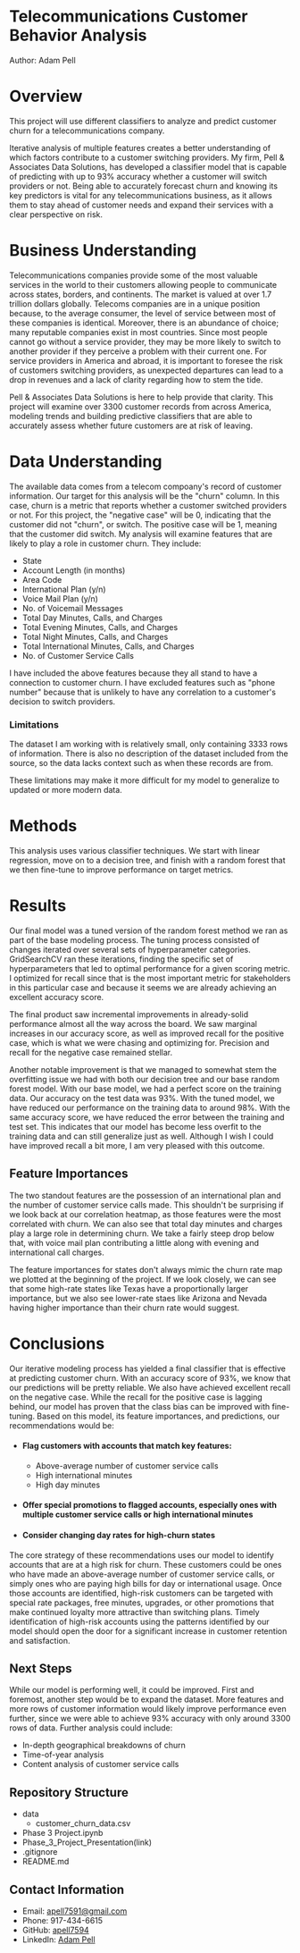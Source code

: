 # Telecommunications Customer Behavior Analysis
Author: Adam Pell

# Overview
This project will use different classifiers to analyze and predict customer churn for a telecommunications company.

Iterative analysis of multiple features creates a better understanding of which factors contribute to a customer switching providers. My firm, Pell & Associates Data Solutions, has developed a classifier model that is capable of predicting with up to 93% accuracy whether a customer will switch providers or not. Being able to accurately forecast churn and knowing its key predictors is vital for any telecommunications business, as it allows them to stay ahead of customer needs and expand their services with a clear perspective on risk.

# Business Understanding
Telecommunications companies provide some of the most valuable services in the world to their customers allowing people to communicate across states, borders, and continents. The market is valued at over 1.7 trillion dollars globally. Telecoms companies are in a unique position because, to the average consumer, the level of service between most of these companies is identical. Moreover, there is an abundance of choice; many reputable companies exist in most countries. Since most people cannot go without a service provider, they may be more likely to switch to another provider if they perceive a problem with their current one. For service providers in America and abroad, it is important to foresee the risk of customers switching providers, as unexpected departures can lead to a drop in revenues and a lack of clarity regarding how to stem the tide.

Pell & Associates Data Solutions is here to help provide that clarity. This project will examine over 3300 customer records from across America, modeling trends and building predictive classifiers that are able to accurately assess whether future customers are at risk of leaving.

# Data Understanding
The available data comes from a telecom compoany's record of customer information. Our target for this analysis will be the "churn" column. In this case, churn is a metric that reports whether a customer switched providers or not. For this project, the "negative case" will be 0, indicating that the customer did not "churn", or switch. The positive case will be 1, meaning that the customer did switch. My analysis will examine features that are likely to play a role in customer churn. They include:

- State
- Account Length (in months)
- Area Code
- International Plan (y/n)
- Voice Mail Plan (y/n)
- No. of Voicemail Messages
- Total Day Minutes, Calls, and Charges
- Total Evening Minutes, Calls, and Charges
- Total Night Minutes, Calls, and Charges
- Total International Minutes, Calls, and Charges
- No. of Customer Service Calls

I have included the above features because they all stand to have a connection to customer churn. I have excluded features such as "phone number" because that is unlikely to have any correlation to a customer's decision to switch providers.

### Limitations
The dataset I am working with is relatively small, only containing 3333 rows of information. There is also no description of the dataset included from the source, so the data lacks context such as when these records are from.

These limitations may make it more difficult for my model to generalize to updated or more modern data.

# Methods
This analysis uses various classifier techniques. We start with linear regression, move on to a decision tree, and finish with a random forest that we then fine-tune to improve performance on target metrics.

# Results
Our final model was a tuned version of the random forest method we ran as part of the base modeling process. The tuning process consisted of changes iterated over several sets of hyperparameter categories. GridSearchCV ran these iterations, finding the specific set of hyperparameters that led to optimal performance for a given scoring metric. I optimized for recall since that is the most important metric for stakeholders in this particular case and because it seems we are already achieving an excellent accuracy score.

The final product saw incremental improvements in already-solid performance almost all the way across the board. We saw marginal increases in our accuracy score, as well as improved recall for the positive case, which is what we were chasing and optimizing for. Precision and recall for the negative case remained stellar.

Another notable improvement is that we managed to somewhat stem the overfitting issue we had with both our decision tree and our base random forest model. With our base model, we had a perfect score on the training data. Our accuracy on the test data was 93%. With the tuned model, we have reduced our performance on the training data to around 98%. With the same accuracy score, we have reduced the error between the training and test set. This indicates that our model has become less overfit to the training data and can still generalize just as well. Although I wish I could have improved recall a bit more, I am very pleased with this outcome.

## Feature Importances
The two standout features are the possession of an international plan and the number of customer service calls made. This shouldn't be surprising if we look back at our correlation heatmap, as those features were the most correlated with churn. We can also see that total day minutes and charges play a large role in determining churn. We take a fairly steep drop below that, with voice mail plan contributing a little along with evening and international call charges.

The feature importances for states don't always mimic the churn rate map we plotted at the beginning of the project. If we look closely, we can see that some high-rate states like Texas have a proportionally larger importance, but we also see lower-rate staes like Arizona and Nevada having higher importance than their churn rate would suggest.

# Conclusions
Our iterative modeling process has yielded a final classifier that is effective at predicting customer churn. With an accuracy score of 93%, we know that our predictions will be pretty reliable. We also have achieved excellent recall on the negative case. While the recall for the positive case is lagging behind, our model has proven that the class bias can be improved with fine-tuning. Based on this model, its feature importances, and predictions, our recommendations would be:

- #### Flag customers with accounts that match key features:
    - Above-average number of customer service calls
    - High international minutes
    - High day minutes
    
- #### Offer special promotions to flagged accounts, especially ones with multiple customer service calls or high international minutes

- #### Consider changing day rates for high-churn states

The core strategy of these recommendations uses our model to identify accounts that are at a high risk for churn. These customers could be ones who have made an above-average number of customer service calls, or simply ones who are paying high bills for day or international usage. Once those accounts are identified, high-risk customers can be targeted with special rate packages, free minutes, upgrades, or other promotions that make continued loyalty more attractive than switching plans. Timely identification of high-risk accounts using the patterns identified by our model should open the door for a significant increase in customer retention and satisfaction.

## Next Steps
While our model is performing well, it could be improved. First and foremost, another step would be to expand the dataset. More features and more rows of customer information would likely improve performance even further, since we were able to achieve 93% accuracy with only around 3300 rows of data. Further analysis could include:

- In-depth geographical breakdowns of churn
- Time-of-year analysis
- Content analysis of customer service calls

## Repository Structure
- data
    - customer_churn_data.csv
- Phase 3 Project.ipynb
- Phase_3_Project_Presentation(link)
- .gitignore
- README.md

## Contact Information
- Email: apell7591@gmail.com
- Phone: 917-434-6615
- GitHub: [apell7594](https://github.com/apell74)
- LinkedIn: [Adam Pell](www.linkedin.com/in/adam-pell-911868154)
